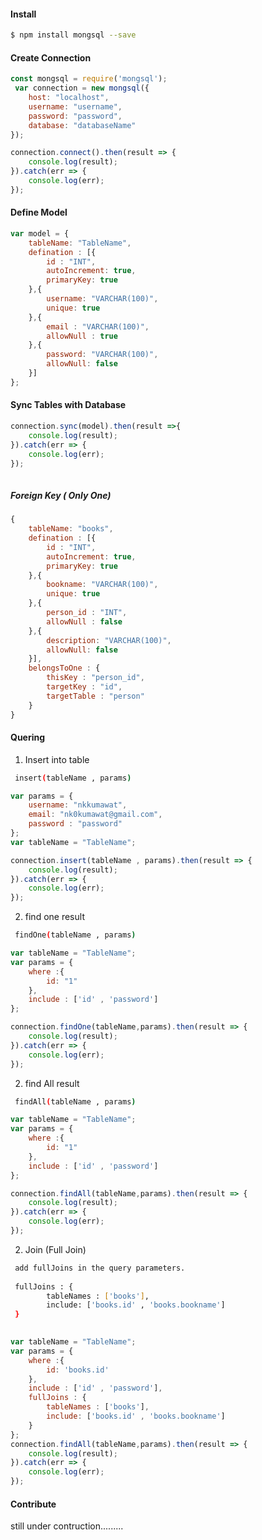 #### Install

```sh
$ npm install mongsql --save
```


#### Create Connection

```javascript
const mongsql = require('mongsql');
 var connection = new mongsql({
	host: "localhost",
	username: "username",
	password: "password",
	database: "databaseName"
});

connection.connect().then(result => {
	console.log(result);
}).catch(err => {
	console.log(err);
});
```

#### Define Model

```javascript
var model = {
	tableName: "TableName",
	defination : [{
		id : "INT",
		autoIncrement: true,
		primaryKey: true
	},{
		username: "VARCHAR(100)",
		unique: true
	},{
		email : "VARCHAR(100)",
		allowNull : true
	},{
		password: "VARCHAR(100)",
		allowNull: false
	}]
};
```

#### Sync Tables with Database
```javascript
connection.sync(model).then(result =>{
	console.log(result);
}).catch(err => {
	console.log(err);
});
   
```

##### Foreign Key ( Only One)
	 
```javascript
{
	tableName: "books",
	defination : [{
		id : "INT",
		autoIncrement: true,
		primaryKey: true
	},{
		bookname: "VARCHAR(100)",
		unique: true
	},{
		person_id : "INT",
		allowNull : false
	},{
		description: "VARCHAR(100)",
		allowNull: false
	}],
	belongsToOne : {
		thisKey : "person_id",
		targetKey : "id", 
		targetTable : "person"
	}
}
```
	 
	 
#### Quering 
1. Insert into table
```sh
 insert(tableName , params)
```

```javascript
var params = {
	username: "nkkumawat",
	email: "nk0kumawat@gmail.com",
	password : "password"
};
var tableName = "TableName";

connection.insert(tableName , params).then(result => {
	console.log(result);
}).catch(err => {
	console.log(err);
});
```
2. find one result 
```sh
 findOne(tableName , params)
```

```javascript
var tableName = "TableName";
var params = {
	where :{
		id: "1"
	},
	include : ['id' , 'password']
};

connection.findOne(tableName,params).then(result => {
	console.log(result);
}).catch(err => {
	console.log(err);
});

```
2. find All result 
```sh
 findAll(tableName , params)
```

```javascript
var tableName = "TableName";
var params = {
	where :{
		id: "1"
	},
	include : ['id' , 'password']
};

connection.findAll(tableName,params).then(result => {
	console.log(result);
}).catch(err => {
	console.log(err);
});

```
2. Join (Full Join)
```sh
 add fullJoins in the query parameters.
 
 fullJoins : {
		tableNames : ['books'],
		include: ['books.id' , 'books.bookname']
 } 
  
```

```javascript
var tableName = "TableName";
var params = {
	where :{
		id: 'books.id'
	},
	include : ['id' , 'password'],
	fullJoins : {
		tableNames : ['books'],
		include: ['books.id' , 'books.bookname']
	}
};
connection.findAll(tableName,params).then(result => {
	console.log(result);
}).catch(err => {
	console.log(err);
});

```
#### Contribute
still under contruction......... 
